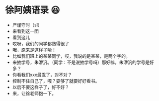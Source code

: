 # 徐阿姨语录 :laughing:

* 严谨守时（sǐ）
* 来看到这一团
* 看到这儿
* 哎呀，我们的同学都熟得很了
* 哦，原来是这样子嗦！
* 比如我们班上的某某同学，哎，我说的是某某，是两个字的。
* 来抽学号，朱洢汎。（同学：不是说抽学号吗）那好嘛，朱洢汎的学号是好多？
* 你看我们xxx最乖了，对不对？
* 控制不住自己了，嘎？耍够了就要好好看书。
* 以后不要这样子了，好不好？
* 来，让徐老师抱一下。
